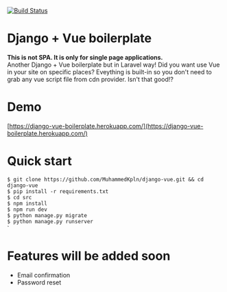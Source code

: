 [![Build Status](https://travis-ci.com/MuhammedKpln/django-vue.svg?branch=master)](https://travis-ci.com/MuhammedKpln/django-vue)

# Django + Vue boilerplate
**This is not SPA. It is only for single page applications.**\
Another Django + Vue boilerplate but in Laravel way! Did you want use Vue in your site on specific places? Eveything is built-in so you don't need to grab any vue script file from cdn provider. Isn't that good!?

# Demo
[https://django-vue-boilerplate.herokuapp.com/](https://django-vue-boilerplate.herokuapp.com/)

# Quick start
`$ git clone https://github.com/MuhammedKpln/django-vue.git && cd django-vue`\
`$ pip install -r requirements.txt`\
`$ cd src`\
`$ npm install`\
`$ npm run dev`\
`$ python manage.py migrate`\
`$ python manage.py runserver`\
`

# Features will be added soon
- Email confirmation
- Password reset 
